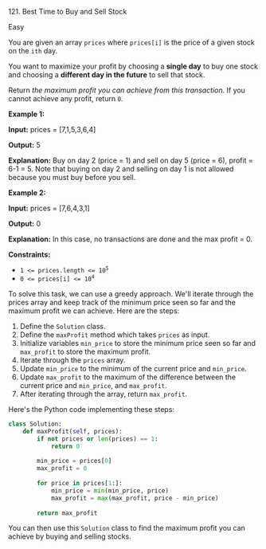 121\. Best Time to Buy and Sell Stock

Easy

You are given an array `prices` where `prices[i]` is the price of a given stock on the `ith` day.

You want to maximize your profit by choosing a **single day** to buy one stock and choosing a **different day in the future** to sell that stock.

Return _the maximum profit you can achieve from this transaction_. If you cannot achieve any profit, return `0`.

**Example 1:**

**Input:** prices = [7,1,5,3,6,4]

**Output:** 5

**Explanation:** Buy on day 2 (price = 1) and sell on day 5 (price = 6), profit = 6-1 = 5. Note that buying on day 2 and selling on day 1 is not allowed because you must buy before you sell. 

**Example 2:**

**Input:** prices = [7,6,4,3,1]

**Output:** 0

**Explanation:** In this case, no transactions are done and the max profit = 0. 

**Constraints:**

*   <code>1 <= prices.length <= 10<sup>5</sup></code>
*   <code>0 <= prices[i] <= 10<sup>4</sup></code>

To solve this task, we can use a greedy approach. We'll iterate through the prices array and keep track of the minimum price seen so far and the maximum profit we can achieve. Here are the steps:

1. Define the `Solution` class.
2. Define the `maxProfit` method which takes `prices` as input.
3. Initialize variables `min_price` to store the minimum price seen so far and `max_profit` to store the maximum profit.
4. Iterate through the `prices` array.
5. Update `min_price` to the minimum of the current price and `min_price`.
6. Update `max_profit` to the maximum of the difference between the current price and `min_price`, and `max_profit`.
7. After iterating through the array, return `max_profit`.

Here's the Python code implementing these steps:

```python
class Solution:
    def maxProfit(self, prices):
        if not prices or len(prices) == 1:
            return 0
        
        min_price = prices[0]
        max_profit = 0
        
        for price in prices[1:]:
            min_price = min(min_price, price)
            max_profit = max(max_profit, price - min_price)
        
        return max_profit
```

You can then use this `Solution` class to find the maximum profit you can achieve by buying and selling stocks.